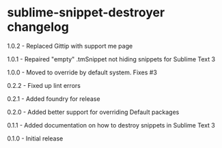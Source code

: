 # sublime-snippet-destroyer changelog
1.0.2 - Replaced Gittip with support me page

1.0.1 - Repaired "empty" .tmSnippet not hiding snippets for Sublime Text 3

1.0.0 - Moved to override by default system. Fixes #3

0.2.2 - Fixed up lint errors

0.2.1 - Added foundry for release

0.2.0 - Added better support for overriding Default packages

0.1.1 - Added documentation on how to destroy snippets in Sublime Text 3

0.1.0 - Initial release

